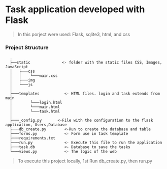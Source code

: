 Task application developed with Flask
============================

> In this porject were used: Flask, sqlite3, html, and css
### Project Structure
```
  .
  ├──static              <- folder with the static files CSS, Images, JavaScript 
  │   ├───css
  │   │    └───main.css
  │   ├───img
  │   └───js
  │          
  ├───templates           <- HTML files. login and task extends from main
  │        └───login.html
  │        └───main.html
  │        └───task.html
  │ 
  ├───_config.py       <-File with the configuration to the flask application, Users,Database
  ├───db_create.py        <-Run to create the database and table
  ├───forms.py            <- Form use in task template
  ├───requirements.txt
  ├───run.py              <- Execute this file to run the application
  ├───task.db             <- Database to save the tasks
  └───views.py            <- The logic of the web
```  
> To execute this project locally, 1st Run db_create.py, then run.py
